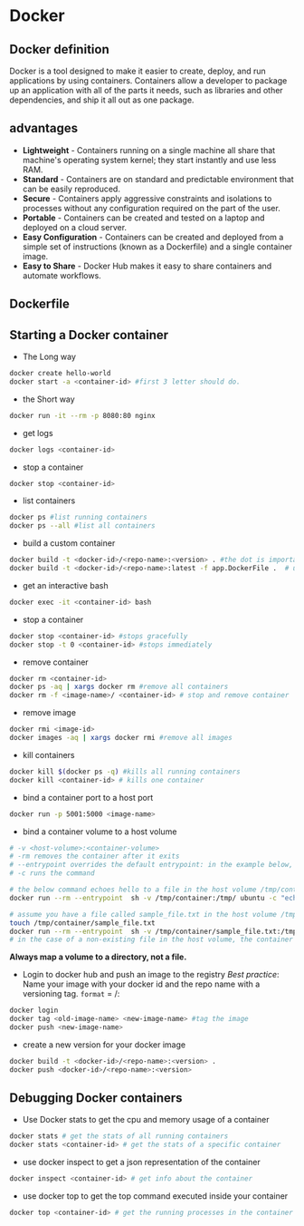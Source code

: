 # Docker
## Docker definition
Docker is a tool designed to make it easier to create, deploy, and run applications by using containers. Containers allow a developer to package up an application with all of the parts it needs, such as libraries and other dependencies, and ship it all out as one package.

## advantages
- **Lightweight** - Containers running on a single machine all share that machine's operating system kernel; they start instantly and use less RAM.
- **Standard** - Containers are on standard and predictable environment that can be easily reproduced.
- **Secure** - Containers apply aggressive constraints and isolations to processes without any configuration required on the part of the user.
- **Portable** - Containers can be created and tested on a laptop and deployed on a cloud server.
- **Easy Configuration** - Containers can be created and deployed from a simple set of instructions (known as a Dockerfile) and a single container image.
- **Easy to Share** - Docker Hub makes it easy to share containers and automate workflows.


## Dockerfile


## Starting a Docker container
- The Long way
``` bash
docker create hello-world
docker start -a <container-id> #first 3 letter should do.
```
- the Short way
```bash
docker run -it --rm -p 8080:80 nginx
```

- get logs
```bash
docker logs <container-id>
```

- stop a container
```bash
docker stop <container-id>
```

- list containers
```bash
docker ps #list running containers
docker ps --all #list all containers
```

- build a custom container
```bash
docker build -t <docker-id>/<repo-name>:<version> . #the dot is important (it specifies where to look for the Dockerfile)
docker build -t <docker-id>/<repo-name>:latest -f app.DockerFile .  # use a custom name
```

- get an interactive bash
```bash
docker exec -it <container-id> bash
```

- stop a container 
```bash
docker stop <container-id> #stops gracefully
docker stop -t 0 <container-id> #stops immediately
```

- remove container
```bash
docker rm <container-id>
docker ps -aq | xargs docker rm #remove all containers
docker rm -f <image-name>/ <container-id> # stop and remove container
```

- remove image
```bash
docker rmi <image-id>
docker images -aq | xargs docker rmi #remove all images
```

- kill containers
```bash
docker kill $(docker ps -q) #kills all running containers
docker kill <container-id> # kills one container
```

- bind a container port to a host port
```bash
docker run -p 5001:5000 <image-name>
```

- bind a container volume to a host volume
```bash
# -v <host-volume>:<container-volume>
# -rm removes the container after it exits
# --entrypoint overrides the default entrypoint: in the example below, we are using an ubuntu shell 
# -c runs the command

# the below command echoes hello to a file in the host volume /tmp/container
docker run --rm --entrypoint  sh -v /tmp/container:/tmp/ ubuntu -c "echo 'hello' > /tmp/hello.txt" 

# assume you have a file called sample_file.txt in the host volume /tmp/container
touch /tmp/container/sample_file.txt
docker run --rm --entrypoint  sh -v /tmp/container/sample_file.txt:/tmp/hello.txt ubuntu -c "cat /tmp/hello.txt" 
# in the case of a non-existing file in the host volume, the container will create a directory instead of a file. 
``` 
**Always map a volume to a directory, not a file.**


- Login to docker hub and push an image to the registry
*Best practice*: Name your image with your docker id and the repo name with a versioning tag.
`format` = <docker-id>/<repo-name>:<version>
```bash
docker login
docker tag <old-image-name> <new-image-name> #tag the image 
docker push <new-image-name> 
```
 - create a new version for your docker image
```bash
docker build -t <docker-id>/<repo-name>:<version> .
docker push <docker-id>/<repo-name>:<version>
```


## Debugging Docker containers
- Use Docker stats to get the cpu and memory usage of a container
```bash
docker stats # get the stats of all running containers
docker stats <container-id> # get the stats of a specific container
```

- use docker inspect to get a json representation of the container
```bash
docker inspect <container-id> # get info about the container
```

- use docker top to get the top command executed inside your container
```bash 
docker top <container-id> # get the running processes in the container
```